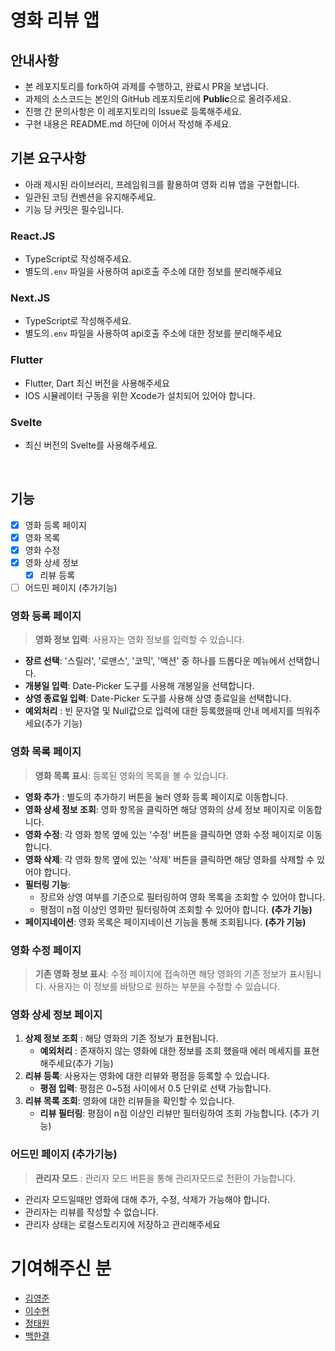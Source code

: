 # 영화 리뷰 앱

## 안내사항
- 본 레포지토리를 fork하여 과제를 수행하고, 완료시 PR을 보냅니다.
- 과제의 소스코드는 본인의 GitHub 레포지토리에 **Public**으로 올려주세요.
- 진행 간 문의사항은 이 레포지토리의 Issue로 등록해주세요.
- 구현 내용은 README.md 하단에 이어서 작성해 주세요.

## 기본 요구사항
- 아래 제시된 라이브러리, 프레임워크를 활용하여 영화 리뷰 앱을 구현합니다.
- 일관된 코딩 컨벤션을 유지해주세요.
- 기능 당 커밋은 필수입니다.

### React.JS
- TypeScript로 작성해주세요.
- 별도의`.env` 파일을 사용하여 api호출 주소에 대한 정보를 분리해주세요
   
### Next.JS
- TypeScript로 작성해주세요.
- 별도의`.env` 파일을 사용하여 api호출 주소에 대한 정보를 분리해주세요

### Flutter
- Flutter, Dart 최신 버전을 사용해주세요
- IOS 시뮬레이터 구동을 위한 Xcode가 설치되어 있어야 합니다.

### Svelte
- 최신 버전의 Svelte를 사용해주세요.

<br>

## 기능
- [X] 영화 등록 페이지
- [X] 영화 목록
- [X] 영화 수정
- [X] 영화 상세 정보
  - [X] 리뷰 등록
- [ ] 어드민 페이지 (추가기능)

### 영화 등록 페이지
> **영화 정보 입력**: 사용자는 영화 정보를 입력할 수 있습니다.
- **장르 선택**: '스릴러', '로맨스', '코믹', '액션' 중 하나를 드롭다운 메뉴에서 선택합니다.
- **개봉일 입력**: Date-Picker 도구를 사용해 개봉일을 선택합니다.
- **상영 종료일 입력**: Date-Picker 도구를 사용해 상영 종료일을 선택합니다.
- **예외처리** : 빈 문자열 및 Null값으로 입력에 대한 등록했을때 안내 메세지를 띄워주세요(추가 기능)

### 영화 목록 페이지
> **영화 목록 표시**: 등록된 영화의 목록을 볼 수 있습니다.
- **영화 추가** : 별도의 추가하기 버튼을 눌러 영화 등록 페이지로 이동합니다.
- **영화 상세 정보 조회**: 영화 항목을 클릭하면 해당 영화의 상세 정보 페이지로 이동합니다.
- **영화 수정**: 각 영화 항목 옆에 있는 '수정' 버튼을 클릭하면 영화 수정 페이지로 이동합니다.
- **영화 삭제**: 각 영화 항목 옆에 있는 '삭제' 버튼을 클릭하면 해당 영화를 삭제할 수 있어야 합니다.
- **필터링 기능**:
    - 장르와 상영 여부를 기준으로 필터링하여 영화 목록을 조회할 수 있어야 합니다.
    - 평점이 n점 이상인 영화만 필터링하여 조회할 수 있어야 합니다. **(추가 기능)**
- **페이지네이션**: 영화 목록은 페이지네이션 기능을 통해 조회됩니다. **(추가 기능)**

### 영화 수정 페이지
> **기존 영화 정보 표시**: 수정 페이지에 접속하면 해당 영화의 기존 정보가 표시됩니다. 사용자는 이 정보를 바탕으로 원하는 부분을 수정할 수 있습니다.

### **영화 상세 정보 페이지**
1. **상제 정보 조회** : 해당 영화의 기존 정보가 표현됩니다.
    - **예외처리** : 존재하지 않는 영화에 대한 정보를 조회 했을때 에러 메세지를 표현해주세요(추가 기능)
2. **리뷰 등록**: 사용자는 영화에 대한 리뷰와 평점을 등록할 수 있습니다.
    - **평점 입력**: 평점은 0~5점 사이에서 0.5 단위로 선택 가능합니다.
3. **리뷰 목록 조회**: 영화에 대한 리뷰들을 확인할 수 있습니다.
    - **리뷰 필터링**: 평점이 n점 이상인 리뷰만 필터링하여 조회 가능합니다. (추가 기능)

### 어드민 페이지 (추가기능)
> **관리자 모드** : 관리자 모드 버튼을 통해 관리자모드로 전환이 가능합니다.
- 관리자 모드일때만 영화에 대해 추가, 수정, 삭제가 가능해야 합니다.
- 관리자는 리뷰를 작성할 수 없습니다.
- 관리자 상태는 로컬스토리지에 저장하고 관리해주세요

# 기여해주신 분
- [김영준](https://github.com/0BVer)
- [이수현](https://github.com/suhyeon0921)
- [정태원](https://github.com/teawon)
- [백한결](https://github.com/baekhangyeol)

